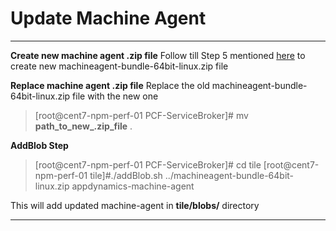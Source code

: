 Update Machine Agent
===================
----------

**Create new machine agent .zip file**
Follow till Step 5 mentioned [here](https://singularity.jira.com/wiki/display/CORE/PCF+-+Machine+Agent+Extension+Configuration) to create new machineagent-bundle-64bit-linux.zip file

**Replace machine agent .zip file**
Replace the old machineagent-bundle-64bit-linux.zip file with the new one
> [root@cent7-npm-perf-01 PCF-ServiceBroker]# mv **path_to_new_.zip_file** .

**AddBlob Step**

> [root@cent7-npm-perf-01 PCF-ServiceBroker]# cd tile
> [root@cent7-npm-perf-01 tile]#./addBlob.sh
> ../machineagent-bundle-64bit-linux.zip appdynamics-machine-agent

This will add updated machine-agent in **tile/blobs/** directory

----------
